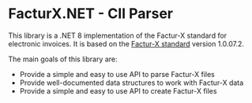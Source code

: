 ﻿# FacturX.NET - CII Parser

This library is a .NET 8 implementation of the Factur-X standard for electronic invoices. It is based on the [Factur-X standard](https://fnfe-mpe.org/factur-x/) version 1.0.07.2.

The main goals of this library are:
- Provide a simple and easy to use API to parse Factur-X files
- Provide well-documented data structures to work with Factur-X data
- Provide a simple and easy to use API to create Factur-X files